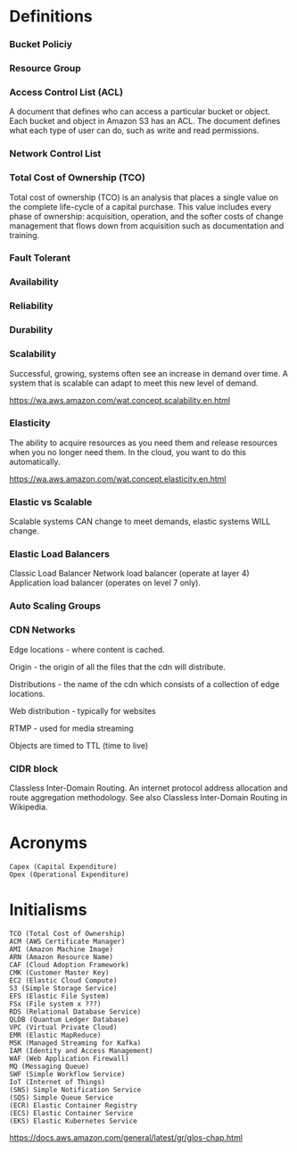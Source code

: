 # Definitions

### Bucket Policiy

### Resource Group

### Access Control List (ACL)

A document that defines who can access a particular bucket or object. Each bucket   and object in Amazon S3 has an ACL. The document defines what each type of user can do, such as write and read permissions.

### Network Control List

### Total Cost of Ownership (TCO)

Total cost of ownership (TCO) is an analysis that places a single value on the complete life-cycle of a capital purchase. This value includes every phase of ownership: acquisition, operation, and the softer costs of change management that flows down from acquisition such as documentation and training.

### Fault Tolerant

### Availability

### Reliability

### Durability

### Scalability

Successful, growing, systems often see an increase in demand over time. A system that is scalable can adapt to meet this new level of demand.

https://wa.aws.amazon.com/wat.concept.scalability.en.html

### Elasticity

The ability to acquire resources as you need them and release resources when you no longer need them. In the cloud, you want to do this automatically.

https://wa.aws.amazon.com/wat.concept.elasticity.en.html


### Elastic vs Scalable

Scalable systems CAN change to meet demands, elastic systems WILL change.

### Elastic Load Balancers

Classic Load Balancer 
Network load balancer (operate at layer 4)
Application load balancer (operates on level 7 only).

### Auto Scaling Groups

### CDN Networks

Edge locations - where content is cached.

Origin - the origin of all the files that the cdn will distribute.

Distributions - the name of the cdn which consists of a collection of edge locations.

Web distribution - typically for websites

RTMP - used for media streaming

Objects are timed to TTL (time to live)

### CIDR block

Classless Inter-Domain Routing. An internet protocol address allocation and route aggregation methodology.
See also Classless Inter-Domain Routing in Wikipedia.

# Acronyms

    Capex (Capital Expenditure)
    Opex (Operational Expenditure)


# Initialisms

    TCO (Total Cost of Ownership)
    ACM (AWS Certificate Manager)
    AMI (Amazon Machine Image)
    ARN (Amazon Resource Name)
    CAF (Cloud Adoption Framework)
    CMK (Customer Master Key) 
    EC2 (Elastic Cloud Compute)
    S3 (Simple Storage Service)
    EFS (Elastic File System)
    FSx (File system x ???)
    RDS (Relational Database Service)
    QLDB (Quantum Ledger Database)
    VPC (Virtual Private Cloud)
    EMR (Elastic MapReduce)
    MSK (Managed Streaming for Kafka)
    IAM (Identity and Access Management)
    WAF (Web Application Firewall)
    MQ (Messaging Queue)
    SWF (Simple Workflow Service)
    IoT (Internet of Things)
    (SNS) Simple Notification Service
    (SQS) Simple Queue Service
    (ECR) Elastic Container Registry
    (ECS) Elastic Container Service
    (EKS) Elastic Kubernetes Service


https://docs.aws.amazon.com/general/latest/gr/glos-chap.html